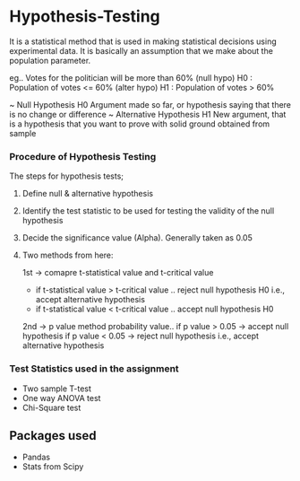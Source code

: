 # Hypothesis-Testing

It is a statistical method that is used in making statistical decisions using experimental data. It is basically an assumption that we make about the population parameter.

eg.. Votes for the politician will be more than 60%
    (null hypo) H0 : Population of votes <= 60%
    (alter hypo) H1 : Population of votes > 60%
    
~ Null Hypothesis H0
    Argument made so far, or hypothesis saying that there is no change or difference
~ Alternative Hypothesis H1
    New argument, that is a hypothesis that you want to prove with solid ground obtained from sample
    
### Procedure of Hypothesis Testing
The steps for hypothesis tests;
1. Define null & alternative hypothesis
2. Identify the test statistic to be used for testing the validity of the null hypothesis
3. Decide the significance value (Alpha). Generally taken as 0.05
4. Two methods from here:

    1st
    -> comapre t-statistical value and t-critical value
    - if t-statistical value > t-critical value .. reject null hypothesis H0 i.e., accept alternative hypothesis
    - if t-statistical value < t-critical value .. accept null hypothesis H0

    2nd
    -> p value method
       probability value.. 
       if p value > 0.05 -> accept null hypothesis
       if p value < 0.05 -> reject null hypothesis i.e., accept alternative hypothesis
    
    
### Test Statistics used in the assignment
  - Two sample T-test
  - One way ANOVA test
  - Chi-Square test

## Packages used
- Pandas
- Stats from Scipy
